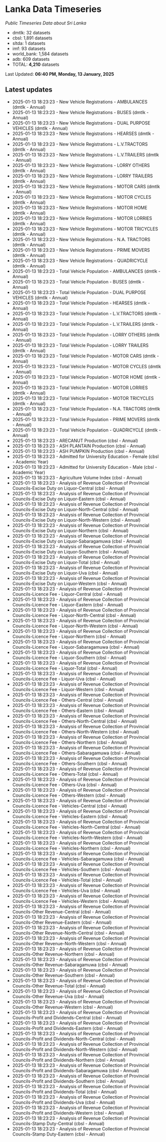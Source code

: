 # Lanka Data Timeseries
*Public Timeseries Data about Sri Lanka*

* dmtlk: 32 datasets
* cbsl: 1,891 datasets
* sltda: 1 datasets
* imf: 93 datasets
* world_bank: 1,584 datasets
* adb: 609 datasets
* TOTAL: **4,210** datasets

Last Updated: **06:40 PM, Monday, 13 January, 2025**

## Latest updates

* 2025-01-13 18:23:23 - New Vehicle Registrations - AMBULANCES (dmtlk - Annual)
* 2025-01-13 18:23:23 - New Vehicle Registrations - BUSES (dmtlk - Annual)
* 2025-01-13 18:23:23 - New Vehicle Registrations - DUAL PURPOSE VEHICLES (dmtlk - Annual)
* 2025-01-13 18:23:23 - New Vehicle Registrations - HEARSES (dmtlk - Annual)
* 2025-01-13 18:23:23 - New Vehicle Registrations - L.V.TRACTORS (dmtlk - Annual)
* 2025-01-13 18:23:23 - New Vehicle Registrations - L.V.TRAILERS (dmtlk - Annual)
* 2025-01-13 18:23:23 - New Vehicle Registrations - LORRY OTHERS (dmtlk - Annual)
* 2025-01-13 18:23:23 - New Vehicle Registrations - LORRY TRAILERS (dmtlk - Annual)
* 2025-01-13 18:23:23 - New Vehicle Registrations - MOTOR CARS (dmtlk - Annual)
* 2025-01-13 18:23:23 - New Vehicle Registrations - MOTOR CYCLES (dmtlk - Annual)
* 2025-01-13 18:23:23 - New Vehicle Registrations - MOTOR HOME (dmtlk - Annual)
* 2025-01-13 18:23:23 - New Vehicle Registrations - MOTOR LORRIES (dmtlk - Annual)
* 2025-01-13 18:23:23 - New Vehicle Registrations - MOTOR TRICYCLES (dmtlk - Annual)
* 2025-01-13 18:23:23 - New Vehicle Registrations - N.A. TRACTORS (dmtlk - Annual)
* 2025-01-13 18:23:23 - New Vehicle Registrations - PRIME MOVERS (dmtlk - Annual)
* 2025-01-13 18:23:23 - New Vehicle Registrations - QUADRICYCLE (dmtlk - Annual)
* 2025-01-13 18:23:23 - Total Vehicle Population - AMBULANCES (dmtlk - Annual)
* 2025-01-13 18:23:23 - Total Vehicle Population - BUSES (dmtlk - Annual)
* 2025-01-13 18:23:23 - Total Vehicle Population - DUAL PURPOSE VEHICLES (dmtlk - Annual)
* 2025-01-13 18:23:23 - Total Vehicle Population - HEARSES (dmtlk - Annual)
* 2025-01-13 18:23:23 - Total Vehicle Population - L.V.TRACTORS (dmtlk - Annual)
* 2025-01-13 18:23:23 - Total Vehicle Population - L.V.TRAILERS (dmtlk - Annual)
* 2025-01-13 18:23:23 - Total Vehicle Population - LORRY OTHERS (dmtlk - Annual)
* 2025-01-13 18:23:23 - Total Vehicle Population - LORRY TRAILERS (dmtlk - Annual)
* 2025-01-13 18:23:23 - Total Vehicle Population - MOTOR CARS (dmtlk - Annual)
* 2025-01-13 18:23:23 - Total Vehicle Population - MOTOR CYCLES (dmtlk - Annual)
* 2025-01-13 18:23:23 - Total Vehicle Population - MOTOR HOME (dmtlk - Annual)
* 2025-01-13 18:23:23 - Total Vehicle Population - MOTOR LORRIES (dmtlk - Annual)
* 2025-01-13 18:23:23 - Total Vehicle Population - MOTOR TRICYCLES (dmtlk - Annual)
* 2025-01-13 18:23:23 - Total Vehicle Population - N.A. TRACTORS (dmtlk - Annual)
* 2025-01-13 18:23:23 - Total Vehicle Population - PRIME MOVERS (dmtlk - Annual)
* 2025-01-13 18:23:23 - Total Vehicle Population - QUADRICYCLE (dmtlk - Annual)
* 2025-01-13 18:23:23 - ARECANUT Production (cbsl - Annual)
* 2025-01-13 18:23:23 - ASH PLANTAIN Production (cbsl - Annual)
* 2025-01-13 18:23:23 - ASH PUMPKIN Production (cbsl - Annual)
* 2025-01-13 18:23:23 - Admitted for University Education - Female (cbsl - Academic Year)
* 2025-01-13 18:23:23 - Admitted for University Education - Male (cbsl - Academic Year)
* 2025-01-13 18:23:23 - Agriculture Volume Index (cbsl - Annual)
* 2025-01-13 18:23:23 - Analysis of Revenue Collection of Provincial Councils-Excise Duty on Liquor-Central (cbsl - Annual)
* 2025-01-13 18:23:23 - Analysis of Revenue Collection of Provincial Councils-Excise Duty on Liquor-Eastern (cbsl - Annual)
* 2025-01-13 18:23:23 - Analysis of Revenue Collection of Provincial Councils-Excise Duty on Liquor-North-Central (cbsl - Annual)
* 2025-01-13 18:23:23 - Analysis of Revenue Collection of Provincial Councils-Excise Duty on Liquor-North-Western (cbsl - Annual)
* 2025-01-13 18:23:23 - Analysis of Revenue Collection of Provincial Councils-Excise Duty on Liquor-Northern (cbsl - Annual)
* 2025-01-13 18:23:23 - Analysis of Revenue Collection of Provincial Councils-Excise Duty on Liquor-Sabaragamuwa (cbsl - Annual)
* 2025-01-13 18:23:23 - Analysis of Revenue Collection of Provincial Councils-Excise Duty on Liquor-Southern (cbsl - Annual)
* 2025-01-13 18:23:23 - Analysis of Revenue Collection of Provincial Councils-Excise Duty on Liquor-Total (cbsl - Annual)
* 2025-01-13 18:23:23 - Analysis of Revenue Collection of Provincial Councils-Excise Duty on Liquor-Uva (cbsl - Annual)
* 2025-01-13 18:23:23 - Analysis of Revenue Collection of Provincial Councils-Excise Duty on Liquor-Western (cbsl - Annual)
* 2025-01-13 18:23:23 - Analysis of Revenue Collection of Provincial Councils-Licence Fee - Liquor-Central (cbsl - Annual)
* 2025-01-13 18:23:23 - Analysis of Revenue Collection of Provincial Councils-Licence Fee - Liquor-Eastern (cbsl - Annual)
* 2025-01-13 18:23:23 - Analysis of Revenue Collection of Provincial Councils-Licence Fee - Liquor-North-Central (cbsl - Annual)
* 2025-01-13 18:23:23 - Analysis of Revenue Collection of Provincial Councils-Licence Fee - Liquor-North-Western (cbsl - Annual)
* 2025-01-13 18:23:23 - Analysis of Revenue Collection of Provincial Councils-Licence Fee - Liquor-Northern (cbsl - Annual)
* 2025-01-13 18:23:23 - Analysis of Revenue Collection of Provincial Councils-Licence Fee - Liquor-Sabaragamuwa (cbsl - Annual)
* 2025-01-13 18:23:23 - Analysis of Revenue Collection of Provincial Councils-Licence Fee - Liquor-Southern (cbsl - Annual)
* 2025-01-13 18:23:23 - Analysis of Revenue Collection of Provincial Councils-Licence Fee - Liquor-Total (cbsl - Annual)
* 2025-01-13 18:23:23 - Analysis of Revenue Collection of Provincial Councils-Licence Fee - Liquor-Uva (cbsl - Annual)
* 2025-01-13 18:23:23 - Analysis of Revenue Collection of Provincial Councils-Licence Fee - Liquor-Western (cbsl - Annual)
* 2025-01-13 18:23:23 - Analysis of Revenue Collection of Provincial Councils-Licence Fee - Others-Central (cbsl - Annual)
* 2025-01-13 18:23:23 - Analysis of Revenue Collection of Provincial Councils-Licence Fee - Others-Eastern (cbsl - Annual)
* 2025-01-13 18:23:23 - Analysis of Revenue Collection of Provincial Councils-Licence Fee - Others-North-Central (cbsl - Annual)
* 2025-01-13 18:23:23 - Analysis of Revenue Collection of Provincial Councils-Licence Fee - Others-North-Western (cbsl - Annual)
* 2025-01-13 18:23:23 - Analysis of Revenue Collection of Provincial Councils-Licence Fee - Others-Northern (cbsl - Annual)
* 2025-01-13 18:23:23 - Analysis of Revenue Collection of Provincial Councils-Licence Fee - Others-Sabaragamuwa (cbsl - Annual)
* 2025-01-13 18:23:23 - Analysis of Revenue Collection of Provincial Councils-Licence Fee - Others-Southern (cbsl - Annual)
* 2025-01-13 18:23:23 - Analysis of Revenue Collection of Provincial Councils-Licence Fee - Others-Total (cbsl - Annual)
* 2025-01-13 18:23:23 - Analysis of Revenue Collection of Provincial Councils-Licence Fee - Others-Uva (cbsl - Annual)
* 2025-01-13 18:23:23 - Analysis of Revenue Collection of Provincial Councils-Licence Fee - Others-Western (cbsl - Annual)
* 2025-01-13 18:23:23 - Analysis of Revenue Collection of Provincial Councils-Licence Fee - Vehicles-Central (cbsl - Annual)
* 2025-01-13 18:23:23 - Analysis of Revenue Collection of Provincial Councils-Licence Fee - Vehicles-Eastern (cbsl - Annual)
* 2025-01-13 18:23:23 - Analysis of Revenue Collection of Provincial Councils-Licence Fee - Vehicles-North-Central (cbsl - Annual)
* 2025-01-13 18:23:23 - Analysis of Revenue Collection of Provincial Councils-Licence Fee - Vehicles-North-Western (cbsl - Annual)
* 2025-01-13 18:23:23 - Analysis of Revenue Collection of Provincial Councils-Licence Fee - Vehicles-Northern (cbsl - Annual)
* 2025-01-13 18:23:23 - Analysis of Revenue Collection of Provincial Councils-Licence Fee - Vehicles-Sabaragamuwa (cbsl - Annual)
* 2025-01-13 18:23:23 - Analysis of Revenue Collection of Provincial Councils-Licence Fee - Vehicles-Southern (cbsl - Annual)
* 2025-01-13 18:23:23 - Analysis of Revenue Collection of Provincial Councils-Licence Fee - Vehicles-Total (cbsl - Annual)
* 2025-01-13 18:23:23 - Analysis of Revenue Collection of Provincial Councils-Licence Fee - Vehicles-Uva (cbsl - Annual)
* 2025-01-13 18:23:23 - Analysis of Revenue Collection of Provincial Councils-Licence Fee - Vehicles-Western (cbsl - Annual)
* 2025-01-13 18:23:23 - Analysis of Revenue Collection of Provincial Councils-Other Revenue-Central (cbsl - Annual)
* 2025-01-13 18:23:23 - Analysis of Revenue Collection of Provincial Councils-Other Revenue-Eastern (cbsl - Annual)
* 2025-01-13 18:23:23 - Analysis of Revenue Collection of Provincial Councils-Other Revenue-North-Central (cbsl - Annual)
* 2025-01-13 18:23:23 - Analysis of Revenue Collection of Provincial Councils-Other Revenue-North-Western (cbsl - Annual)
* 2025-01-13 18:23:23 - Analysis of Revenue Collection of Provincial Councils-Other Revenue-Northern (cbsl - Annual)
* 2025-01-13 18:23:23 - Analysis of Revenue Collection of Provincial Councils-Other Revenue-Sabaragamuwa (cbsl - Annual)
* 2025-01-13 18:23:23 - Analysis of Revenue Collection of Provincial Councils-Other Revenue-Southern (cbsl - Annual)
* 2025-01-13 18:23:23 - Analysis of Revenue Collection of Provincial Councils-Other Revenue-Total (cbsl - Annual)
* 2025-01-13 18:23:23 - Analysis of Revenue Collection of Provincial Councils-Other Revenue-Uva (cbsl - Annual)
* 2025-01-13 18:23:23 - Analysis of Revenue Collection of Provincial Councils-Other Revenue-Western (cbsl - Annual)
* 2025-01-13 18:23:23 - Analysis of Revenue Collection of Provincial Councils-Profit and Dividends-Central (cbsl - Annual)
* 2025-01-13 18:23:23 - Analysis of Revenue Collection of Provincial Councils-Profit and Dividends-Eastern (cbsl - Annual)
* 2025-01-13 18:23:23 - Analysis of Revenue Collection of Provincial Councils-Profit and Dividends-North-Central (cbsl - Annual)
* 2025-01-13 18:23:23 - Analysis of Revenue Collection of Provincial Councils-Profit and Dividends-North-Western (cbsl - Annual)
* 2025-01-13 18:23:23 - Analysis of Revenue Collection of Provincial Councils-Profit and Dividends-Northern (cbsl - Annual)
* 2025-01-13 18:23:23 - Analysis of Revenue Collection of Provincial Councils-Profit and Dividends-Sabaragamuwa (cbsl - Annual)
* 2025-01-13 18:23:23 - Analysis of Revenue Collection of Provincial Councils-Profit and Dividends-Southern (cbsl - Annual)
* 2025-01-13 18:23:23 - Analysis of Revenue Collection of Provincial Councils-Profit and Dividends-Total (cbsl - Annual)
* 2025-01-13 18:23:23 - Analysis of Revenue Collection of Provincial Councils-Profit and Dividends-Uva (cbsl - Annual)
* 2025-01-13 18:23:23 - Analysis of Revenue Collection of Provincial Councils-Profit and Dividends-Western (cbsl - Annual)
* 2025-01-13 18:23:23 - Analysis of Revenue Collection of Provincial Councils-Stamp Duty-Central (cbsl - Annual)
* 2025-01-13 18:23:23 - Analysis of Revenue Collection of Provincial Councils-Stamp Duty-Eastern (cbsl - Annual)
